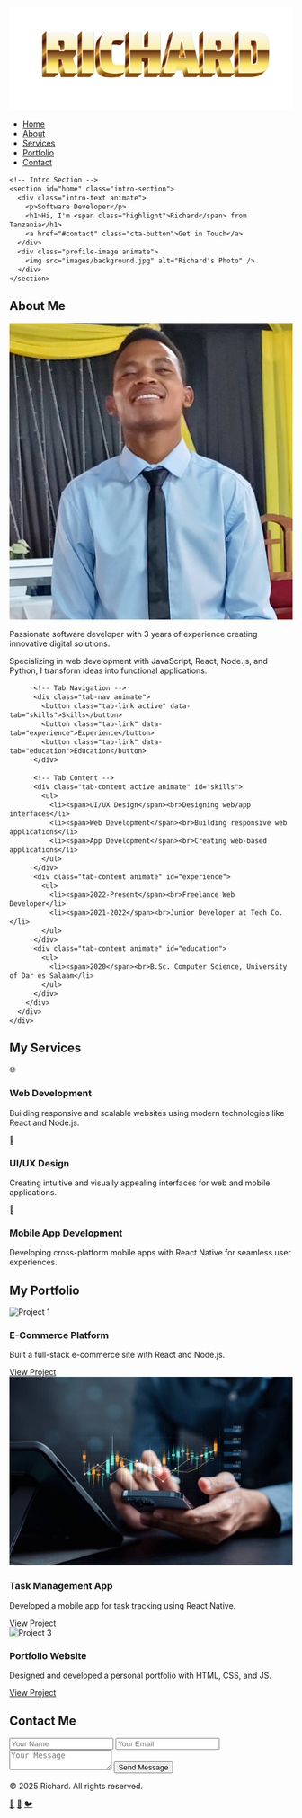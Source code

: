 <!DOCTYPE html>
<html lang="en">
<head>
  <meta charset="UTF-8" />
  <meta name="viewport" content="width=device-width, initial-scale=1.0" />
  <title>Richard's Portfolio</title>
  <link rel="stylesheet" href="styles.css" />
  <link href="https://fonts.googleapis.com/css2?family=Poppins:wght@300;400;600;700&display=swap" rel="stylesheet" />
</head>
<body>
  <div class="particle-background"></div>
  <div class="container">
    <!-- Navigation -->
    <nav class="navbar">
      <img src="images/logo.png" alt="Logo" class="logo" />
      <ul>
        <li><a href="#home">Home</a></li>
        <li><a href="#about">About</a></li>
        <li><a href="#services">Services</a></li>
        <li><a href="#portfolio">Portfolio</a></li>
        <li><a href="#contact">Contact</a></li>
      </ul>
    </nav>

    <!-- Intro Section -->
    <section id="home" class="intro-section">
      <div class="intro-text animate">
        <p>Software Developer</p>
        <h1>Hi, I'm <span class="highlight">Richard</span> from Tanzania</h1>
        <a href="#contact" class="cta-button">Get in Touch</a>
      </div>
      <div class="profile-image animate">
        <img src="images/background.jpg" alt="Richard's Photo" />
      </div>
    </section>
  </div>

  <!-- About Section -->
  <section id="about" class="about-section">
    <div class="container">
      <h2 class="section-title animate">About Me</h2>
      <div class="row">
        <div class="about-col-1 animate">
          <img src="images/about.png" alt="About Me" />
        </div>
        <div class="about-col-2">
          <p class="animate">Passionate software developer with 3 years of experience creating innovative digital solutions.</p>
          <p class="animate">Specializing in web development with JavaScript, React, Node.js, and Python, I transform ideas into functional applications.</p>
          
          <!-- Tab Navigation -->
          <div class="tab-nav animate">
            <button class="tab-link active" data-tab="skills">Skills</button>
            <button class="tab-link" data-tab="experience">Experience</button>
            <button class="tab-link" data-tab="education">Education</button>
          </div>

          <!-- Tab Content -->
          <div class="tab-content active animate" id="skills">
            <ul>
              <li><span>UI/UX Design</span><br>Designing web/app interfaces</li>
              <li><span>Web Development</span><br>Building responsive web applications</li>
              <li><span>App Development</span><br>Creating web-based applications</li>
            </ul>
          </div>
          <div class="tab-content animate" id="experience">
            <ul>
              <li><span>2022-Present</span><br>Freelance Web Developer</li>
              <li><span>2021-2022</span><br>Junior Developer at Tech Co.</li>
            </ul>
          </div>
          <div class="tab-content animate" id="education">
            <ul>
              <li><span>2020</span><br>B.Sc. Computer Science, University of Dar es Salaam</li>
            </ul>
          </div>
        </div>
      </div>
    </div>
  </section>

  <!-- Services Section -->
  <section id="services" class="services-section">
    <div class="container">
      <h2 class="section-title animate">My Services</h2>
      <div class="services-grid">
        <div class="service-card animate">
          <div class="service-icon">🌐</div>
          <h3>Web Development</h3>
          <p>Building responsive and scalable websites using modern technologies like React and Node.js.</p>
        </div>
        <div class="service-card animate">
          <div class="service-icon">🎨</div>
          <h3>UI/UX Design</h3>
          <p>Creating intuitive and visually appealing interfaces for web and mobile applications.</p>
        </div>
        <div class="service-card animate">
          <div class="service-icon">📱</div>
          <h3>Mobile App Development</h3>
          <p>Developing cross-platform mobile apps with React Native for seamless user experiences.</p>
        </div>
      </div>
    </div>
  </section>

  <!-- Portfolio Section -->
  <section id="portfolio" class="portfolio-section">
    <div class="container">
      <h2 class="section-title animate">My Portfolio</h2>
      <div class="portfolio-grid">
        <div class="portfolio-item animate">
          <img src="images/project1.jpg" alt="Project 1" />
          <div class="portfolio-overlay">
            <h3>E-Commerce Platform</h3>
            <p>Built a full-stack e-commerce site with React and Node.js.</p>
            <a href="#" class="portfolio-link">View Project</a>
          </div>
        </div>
        <div class="portfolio-item animate">
          <img src="images/project2.jpg" alt="Project 2" />
          <div class="portfolio-overlay">
            <h3>Task Management App</h3>
            <p>Developed a mobile app for task tracking using React Native.</p>
            <a href="#" class="portfolio-link">View Project</a>
          </div>
        </div>
        <div class="portfolio-item animate">
          <img src="images/project3.jpg" alt="Project 3" />
          <div class="portfolio-overlay">
            <h3>Portfolio Website</h3>
            <p>Designed and developed a personal portfolio with HTML, CSS, and JS.</p>
            <a href="#" class="portfolio-link">View Project</a>
          </div>
        </div>
      </div>
    </div>
  </section>

  <!-- Contact Section -->
  <section id="contact" class="contact-section">
    <div class="container">
      <h2 class="section-title animate">Contact Me</h2>
      <form class="contact-form animate">
        <input type="text" placeholder="Your Name" required />
        <input type="email" placeholder="Your Email" required />
        <textarea placeholder="Your Message" required></textarea>
        <button type="submit" class="cta-button">Send Message</button>
      </form>
    </div>
  </section>

  <!-- Footer -->
  <footer>
    <p>© 2025 Richard. All rights reserved.</p>
    <div class="social-links">
      <a href="#" aria-label="LinkedIn">🔗</a>
      <a href="#" aria-label="GitHub">🐙</a>
      <a href="#" aria-label="Twitter">🐦</a>
    </div>
  </footer>

  <script>
    document.addEventListener('DOMContentLoaded', () => {
      // Tab functionality
      const tabLinks = document.querySelectorAll('.tab-link');
      const tabContents = document.querySelectorAll('.tab-content');

      tabLinks.forEach(link => {
        link.addEventListener('click', () => {
          tabLinks.forEach(l => l.classList.remove('active'));
          tabContents.forEach(c => c.classList.remove('active'));

          link.classList.add('active');
          const tabId = link.getAttribute('data-tab');
          document.getElementById(tabId).classList.add('active');
        });
      });

      // Contact form submission
      const contactForm = document.querySelector('.contact-form');
      contactForm.addEventListener('submit', (e) => {
        e.preventDefault();
        alert('Message sent! (This is a demo - form submission not implemented)');
        contactForm.reset();
      });

      // Animation on scroll
      const animateElements = document.querySelectorAll('.animate');
      const observer = new IntersectionObserver((entries) => {
        entries.forEach(entry => {
          if (entry.isIntersecting) {
            entry.target.classList.add('visible');
          }
        });
      }, { threshold: 0.3 });

      animateElements.forEach(el => observer.observe(el));

      // Particle background
      const particleContainer = document.querySelector('.particle-background');
      const particleCount = 50;

      for (let i = 0; i < particleCount; i++) {
        const particle = document.createElement('div');
        particle.classList.add('particle');
        particle.style.left = `${Math.random() * 100}vw`;
        particle.style.animationDuration = `${Math.random() * 10 + 5}s`;
        particle.style.animationDelay = `${Math.random() * 5}s`;
        particleContainer.appendChild(particle);
      }
    });
  </script>
</body>
</html>
